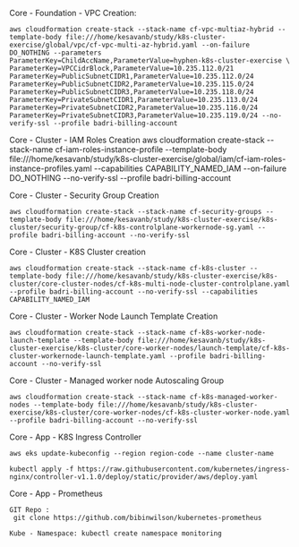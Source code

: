 Core - Foundation - VPC Creation:

    aws cloudformation create-stack --stack-name cf-vpc-multiaz-hybrid --template-body file:///home/kesavanb/study/k8s-cluster-exercise/global/vpc/cf-vpc-multi-az-hybrid.yaml --on-failure DO_NOTHING --parameters ParameterKey=ChildAccName,ParameterValue=hyphen-k8s-cluster-exercise \
    ParameterKey=VPCCidrBlock,ParameterValue=10.235.112.0/21 ParameterKey=PublicSubnetCIDR1,ParameterValue=10.235.112.0/24 ParameterKey=PublicSubnetCIDR2,ParameterValue=10.235.115.0/24 ParameterKey=PublicSubnetCIDR3,ParameterValue=10.235.118.0/24 ParameterKey=PrivateSubnetCIDR1,ParameterValue=10.235.113.0/24 ParameterKey=PrivateSubnetCIDR2,ParameterValue=10.235.116.0/24 ParameterKey=PrivateSubnetCIDR3,ParameterValue=10.235.119.0/24 --no-verify-ssl --profile badri-billing-account  


Core - Cluster - IAM Roles Creation
    aws cloudformation create-stack --stack-name cf-iam-roles-instance-profile --template-body file:///home/kesavanb/study/k8s-cluster-exercise/global/iam/cf-iam-roles-instance-profiles.yaml --capabilities CAPABILITY_NAMED_IAM --on-failure DO_NOTHING --no-verify-ssl --profile badri-billing-account

Core - Cluster - Security Group Creation

    aws cloudformation create-stack --stack-name cf-security-groups --template-body file:///home/kesavanb/study/k8s-cluster-exercise/k8s-cluster/security-group/cf-k8s-controlplane-workernode-sg.yaml --profile badri-billing-account --no-verify-ssl

Core - Cluster - K8S Cluster creation 

    aws cloudformation create-stack --stack-name cf-k8s-cluster --template-body file:///home/kesavanb/study/k8s-cluster-exercise/k8s-cluster/core-cluster-nodes/cf-k8s-multi-node-cluster-controlplane.yaml --profile badri-billing-account --no-verify-ssl --capabilities CAPABILITY_NAMED_IAM

Core - Cluster - Worker Node Launch Template Creation

    aws cloudformation create-stack --stack-name cf-k8s-worker-node-launch-template --template-body file:///home/kesavanb/study/k8s-cluster-exercise/k8s-cluster/core-worker-nodes/launch-template/cf-k8s-cluster-workernode-launch-template.yaml --profile badri-billing-account --no-verify-ssl 

Core - Cluster - Managed worker node Autoscaling Group  

    aws cloudformation create-stack --stack-name cf-k8s-managed-worker-nodes --template-body file:///home/kesavanb/study/k8s-cluster-exercise/k8s-cluster/core-worker-nodes/cf-k8s-cluster-worker-node.yaml --profile badri-billing-account --no-verify-ssl

Core - App - K8S Ingress Controller

    aws eks update-kubeconfig --region region-code --name cluster-name

    kubectl apply -f https://raw.githubusercontent.com/kubernetes/ingress-nginx/controller-v1.1.0/deploy/static/provider/aws/deploy.yaml

Core - App - Prometheus

    GIT Repo :
     git clone https://github.com/bibinwilson/kubernetes-prometheus

    Kube - Namespace: kubectl create namespace monitoring

    

